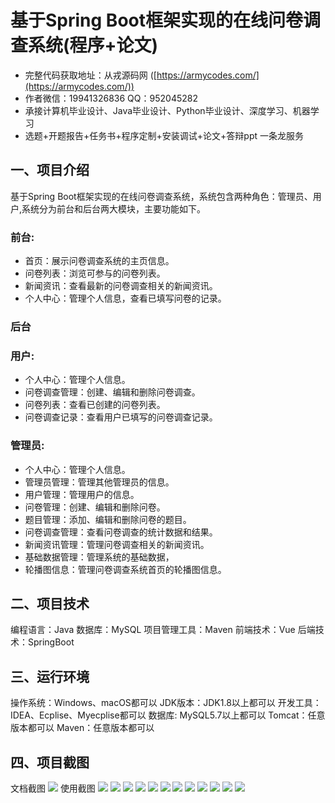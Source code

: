 基于Spring Boot框架实现的在线问卷调查系统(程序+论文)
=
- 完整代码获取地址：从戎源码网 ([https://armycodes.com/](https://armycodes.com/))
- 作者微信：19941326836  QQ：952045282 
- 承接计算机毕业设计、Java毕业设计、Python毕业设计、深度学习、机器学习
- 选题+开题报告+任务书+程序定制+安装调试+论文+答辩ppt 一条龙服务

一、项目介绍
---
基于Spring Boot框架实现的在线问卷调查系统，系统包含两种角色：管理员、用户,系统分为前台和后台两大模块，主要功能如下。
### 前台:
- 首页：展示问卷调查系统的主页信息。
- 问卷列表：浏览可参与的问卷列表。
- 新闻资讯：查看最新的问卷调查相关的新闻资讯。
- 个人中心：管理个人信息，查看已填写问卷的记录。

 
### 后台
### 用户:
- 个人中心：管理个人信息。
- 问卷调查管理：创建、编辑和删除问卷调查。
- 问卷列表：查看已创建的问卷列表。
- 问卷调查记录：查看用户已填写的问卷调查记录。

  
### 管理员:
- 个人中心：管理个人信息。
- 管理员管理：管理其他管理员的信息。
- 用户管理：管理用户的信息。
- 问卷管理：创建、编辑和删除问卷。
- 题目管理：添加、编辑和删除问卷的题目。
- 问卷调查管理：查看问卷调查的统计数据和结果。
- 新闻资讯管理：管理问卷调查相关的新闻资讯。
- 基础数据管理：管理系统的基础数据，
- 轮播图信息：管理问卷调查系统首页的轮播图信息。

  
二、项目技术
---
编程语言：Java
数据库：MySQL
项目管理工具：Maven
前端技术：Vue
后端技术：SpringBoot

三、运行环境
---
操作系统：Windows、macOS都可以
JDK版本：JDK1.8以上都可以
开发工具：IDEA、Ecplise、Myecplise都可以
数据库: MySQL5.7以上都可以
Tomcat：任意版本都可以
Maven：任意版本都可以

四、项目截图
---
文档截图
![](limage/2.png)
使用截图
![](image/1.png)
![](image/2.png)
![](image/3.png)
![](image/4.png)
![](image/5.png)
![](image/6.png)
![](image/7.png)
![](image/8.png)
![](image/9.png)
![](image/10.png)
![](image/11.png)
![](image/12.png)
